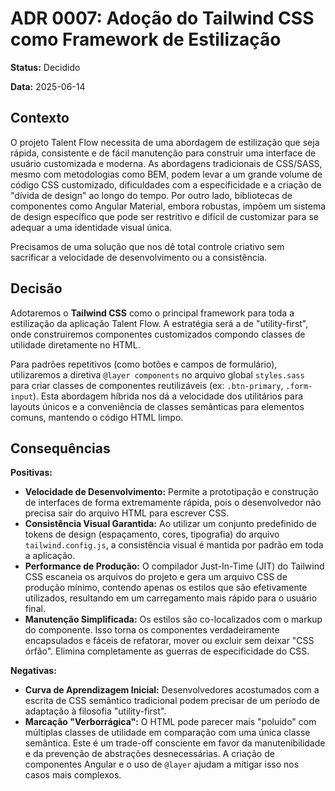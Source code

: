 # ADR 0007: Adoção do Tailwind CSS como Framework de Estilização

**Status:** Decidido

**Data:** 2025-06-14

## Contexto

O projeto Talent Flow necessita de uma abordagem de estilização que seja rápida, consistente e de fácil manutenção para construir uma interface de usuário customizada e moderna. As abordagens tradicionais de CSS/SASS, mesmo com metodologias como BEM, podem levar a um grande volume de código CSS customizado, dificuldades com a especificidade e a criação de "dívida de design" ao longo do tempo. Por outro lado, bibliotecas de componentes como Angular Material, embora robustas, impõem um sistema de design específico que pode ser restritivo e difícil de customizar para se adequar a uma identidade visual única.

Precisamos de uma solução que nos dê total controle criativo sem sacrificar a velocidade de desenvolvimento ou a consistência.

## Decisão

Adotaremos o **Tailwind CSS** como o principal framework para toda a estilização da aplicação Talent Flow. A estratégia será a de "utility-first", onde construiremos componentes customizados compondo classes de utilidade diretamente no HTML.

Para padrões repetitivos (como botões e campos de formulário), utilizaremos a diretiva `@layer components` no arquivo global `styles.sass` para criar classes de componentes reutilizáveis (ex: `.btn-primary`, `.form-input`). Esta abordagem híbrida nos dá a velocidade dos utilitários para layouts únicos e a conveniência de classes semânticas para elementos comuns, mantendo o código HTML limpo.

## Consequências

**Positivas:**
* **Velocidade de Desenvolvimento:** Permite a prototipação e construção de interfaces de forma extremamente rápida, pois o desenvolvedor não precisa sair do arquivo HTML para escrever CSS.
* **Consistência Visual Garantida:** Ao utilizar um conjunto predefinido de tokens de design (espaçamento, cores, tipografia) do arquivo `tailwind.config.js`, a consistência visual é mantida por padrão em toda a aplicação.
* **Performance de Produção:** O compilador Just-In-Time (JIT) do Tailwind CSS escaneia os arquivos do projeto e gera um arquivo CSS de produção mínimo, contendo apenas os estilos que são efetivamente utilizados, resultando em um carregamento mais rápido para o usuário final.
* **Manutenção Simplificada:** Os estilos são co-localizados com o markup do componente. Isso torna os componentes verdadeiramente encapsulados e fáceis de refatorar, mover ou excluir sem deixar "CSS órfão". Elimina completamente as guerras de especificidade do CSS.

**Negativas:**
* **Curva de Aprendizagem Inicial:** Desenvolvedores acostumados com a escrita de CSS semântico tradicional podem precisar de um período de adaptação à filosofia "utility-first".
* **Marcação "Verborrágica":** O HTML pode parecer mais "poluído" com múltiplas classes de utilidade em comparação com uma única classe semântica. Este é um trade-off consciente em favor da manutenibilidade e da prevenção de abstrações desnecessárias. A criação de componentes Angular e o uso de `@layer` ajudam a mitigar isso nos casos mais complexos.